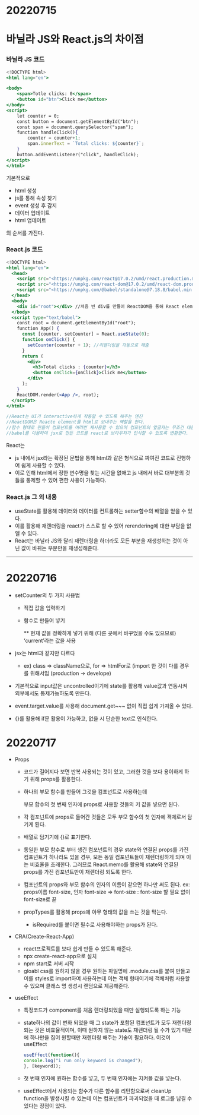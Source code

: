 

# 20220715

# 바닐라 JS와 React.js의 차이점

### 바닐라 JS 코드

```jsx
<!DOCTYPE html>
<html lang="en">

<body>
    <span>Totle clicks: 0</span>
    <button id="btn">Click me</button>
</body>
<script>
    let counter = 0;
    const button = document.getElementById("btn");
    const span = document.querySelector("span");
    function handleClick(){
        counter = counter+1;
        span.innerText = `Total clicks: ${counter}`;
    }
    button.addEventListener("click", handleClick);
</script>
</html>
```

기본적으로

- html 생성
- js를 통해 속성 찾기
- event 생성 후 감지
- 데이터 업데이트
- html 업데이트

의 순서를 가진다.

### React.js 코드

```jsx
<!DOCTYPE html>
<html lang="en">
  <head>
    <script src="<https://unpkg.com/react@17.0.2/umd/react.production.min.js>"></script>
    <script src="<https://unpkg.com/react-dom@17.0.2/umd/react-dom.production.min.js>"></script>
    <script src="<https://unpkg.com/@babel/standalone@7.18.8/babel.min.js>"></script>
  </head>
  <body>
    <div id="root"></div> //처음 빈 div를 만들어 ReactDOM을 통해 React element를 담는다.
  </body>
  <script type="text/babel">
    const root = document.getElementById("root");
    function App() {
      const [counter, setCounter] = React.useState(0);
      function onClick() {
        setCounter(counter + 1); //리렌더링을 자동으로 해줌
      }
      return (
        <div>
          <h3>Total clicks : {counter}</h3>
          <button onClick={onClick}>Click me</button>
        </div>
      );
    }
    ReactDOM.render(<App />, root);
  </script>
</html>

//React는 UI가 interactive하게 작동할 수 있도록 해주는 엔진
//ReactDOM은 Reacte element를 html로 보내주는 역할을 한다.
//함수 형태로 만들어 컴포넌트를 여러번 재사용할 수 있으며 컴포넌트의 앞글자는 무조건 대문자로 시작하여야 한다.
//babel를 이용하여 jsx로 만든 코드를 react로 브라우저가 인식할 수 있도록 변환한다.
```

React는

- js 내에서 jsx라는 확장된 문법을 통해 html과 같은 형식으로 짜여진 코드로 진행하여 쉽게 사용할 수 있다.
- 이로 인해 html에서 정한 변수명을 찾는 시간을 없애고 js 내에서 바로 대부분의 것들을 통제할 수 있어 편한 사용이 가능하다.

### React.js 그 외 내용

- useState를 활용해 데이터와 데이터를 컨트롤하는 setter함수의 배열을 얻을 수 있다.
- 이를 활용해 재렌더링을 react가 스스로 할 수 있어 rerendering에 대한 부담을 없앨 수 있다.
- React는 바닐라 JS와 달리 재렌더링을 하더라도 모든 부분을 재생성하는 것이 아닌 값이 바뀌는 부분만을 재생성해준다.

----

# 20220716

- setCounter의 두 가지 사용법

  - 직접 값을 입력하기

  - 함수로 만들어 넣기

    ** 현재 값을 정확하게 넣기 위해 (다른 곳에서 바꾸었을 수도 있으므로) ‘current’라는 값을 사용

- jsx는 html과 같지만 다르다

  - ex) class ⇒ className으로, for  ⇒ htmlFor로 (import 한 것이 다를 경우를 위해서임 (production → develope)

- 기본적으로 input값은 uncontrolled이기에 state를  활용해 value값과 연동시켜 외부에서도 통제가능하도록 만든다.

- event.target.value를 사용해 document.get~~~ 없이 직접 쉽게 가져올 수 있다.

- {}를 활용해 if문 활용이 가능하고, 없을 시 단순한 text로 인식한다.

# 20220717

- Props

  - 코드가 길어지다 보면 반복 사용되는 것이 있고, 그러한 것을 보다 용이하게 하기 위해 props를 활용한다.

  - 하나의 부모 함수를 만들어 그것을 컴포넌트로 사용하는데

    부모 함수의 첫 번째 인자에 props로 사용할 것들의 키 값을 넣으면 된다.

  - 각 컴포넌트에 props로 들어간 것들은 모두 부모 함수의 첫 인자에 객체로서 담기게 된다.

  - 배열로 담기기에 {}로 표기한다.

  - 동일한 부모 함수로 부터 생긴 컴포넌트의 경우 state와 연결된 props를 가진 컴포넌트가 하나라도 있을 경우, 모든 동일 컴포넌트들이 재렌더링하게 되며 이는 비효율을 초래한다. 그러므로 React.memo를 활용해 state와 연결된 props를 가진 컴포넌트만이 재렌더링 되도록 한다.

  - 컴포넌트의 props와 부모 함수의 인자의 이름이 같으면 하나만 써도 된다. ex: props이름 font-size, 인자 font-size ⇒ font-size : font-size 할 필요 없이 font-size로 끝

  - propTypes를 활용해 props에 아무 형태의 값을 쓰는 것을 막는다.

    - isRequired를 붙이면 필수로 사용해야하는 props가 된다.

- CRA(Create-React-App)

  - react프로젝트를 보다 쉽게 만들 수 있도록 해준다.
  - npx create-react-app으로 설치
  - npm start로 서버 시작
  - gloabl css를 원하지 않을 경우 원하는 파일명에 .module.css를 붙여 만들고 이를 styles로 import하여 사용하는데 이는 객체 형태이기에 객체처럼 사용할 수 있으며 클래스 명 생성시 랜덤으로 제공해준다.

- useEffect

  - 특정코드가 component를 처음 렌더링되었을 때만 실행되도록 하는 기능

  - state하나의 값이 변화 되었을 때 그 state가 포함된 컴포넌트가 모두 재렌더링되는 것은 비효율적이며, 이때 원하지 않는 state도 재렌더링 될 수가 있기 때문에 하나만을 집어 원할때만 재렌더링 해주는 기술이 필요하다. 이것이 useEffect

    ```jsx
    useEffect(function(){
    console.log("i run only keyword is changed");
    }, [keyword]);
    ```

  - 첫 번째 인자에 원하는 함수를 넣고, 두 번째 인자에는 지켜볼 값을 넣는다.

  - useEffect에서 사용되는 함수가 다른 함수를 리턴함으로써 cleanUp function을 발생시킬 수 있는데 이는 컴포넌트가 파괴되었을 때 로그를 남길 수 있다는 장점이 있다.
